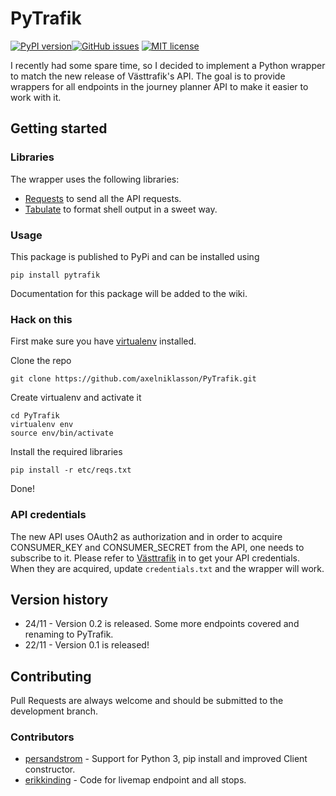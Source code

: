 # PyTrafik
[![PyPI version](https://badge.fury.io/py/pytrafik.svg)](https://badge.fury.io/py/pytrafik)[![GitHub issues](https://img.shields.io/github/issues/axelniklasson/PyTrafik.svg)](https://github.com/axelniklasson/PyTrafik/issues)
[![MIT license](http://img.shields.io/badge/license-MIT-brightgreen.svg)](http://opensource.org/licenses/MIT)

I recently had some spare time, so I decided to implement a Python wrapper to match the new release of Västtrafik's API. The goal is to provide wrappers for all endpoints in the journey planner API to make it easier to work with it.

## Getting started
### Libraries
The wrapper uses the following libraries:
* [Requests](http://docs.python-requests.org/en/latest/) to send all the API requests.
* [Tabulate](https://pypi.python.org/pypi/tabulate) to format shell output in a sweet way.

### Usage
This package is published to PyPi and can be installed using
```
pip install pytrafik
```
Documentation for this package will be added to the wiki.

### Hack on this
First make sure you have [virtualenv](https://virtualenv.readthedocs.org/en/latest/) installed.

Clone the repo
```
git clone https://github.com/axelniklasson/PyTrafik.git
```
Create virtualenv and activate it
```
cd PyTrafik
virtualenv env
source env/bin/activate
```
Install the required libraries
```
pip install -r etc/reqs.txt
```
Done!

### API credentials
The new API uses OAuth2 as authorization and in order to acquire CONSUMER_KEY and CONSUMER_SECRET from the API, one needs to subscribe to it. Please refer to [Västtrafik](https://labs.vasttrafik.se) in to get your API credentials. When they are acquired, update ```credentials.txt``` and the wrapper will work.

## Version history
* 24/11 - Version 0.2 is released. Some more endpoints covered and renaming to PyTrafik.
* 22/11 - Version 0.1 is released!

## Contributing
Pull Requests are always welcome and should be submitted to the development branch.

### Contributors
* [persandstrom](https://github.com/persandstrom) - Support for Python 3, pip install and improved Client constructor.
* [erikkinding](https://github.com/erikkinding) - Code for livemap endpoint and all stops.
